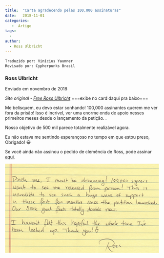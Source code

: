 ```yaml
---
title:  "Carta agradecendo pelas 100,000 assinaturas"
date:   2018-11-01
categories:
   -  Artigo
tags:
  -
author:
  - Ross Ulbricht
---
```

```
Traduzido por: Vinicius Yaunner
Revisado por: Cypherpunks Brasil
```

### Ross Ulbricht


Enviado em novembro de 2018


_Site original - [Free Ross Ulbricht](https://freeross.org/letter-for-100k-signatures/)_
===exibe no card daqui pra baixo===

Me belisquem, eu devo estar sonhando! 100,000 assinantes querem me ver fora da prisão! Isso é incrivel, ver uma enorme onda de apoio nesses primeiros meses desde o lançamento da petição. .

Nosso objetivo de 500 mil parece totalmente realizável agora.

Eu não estava me sentindo esperançoso no tempo em que estou preso, Obrigado! 😀

Se você ainda não assinou o pedido de clemência de Ross, pode assinar [aqui](https://www.change.org/p/freerosspetition-we-seek-potus-s-clemency-for-ross-ulbricht-serving-double-life-for-a-website-realdonaldtrump-free-ross).

![](../stuff/Ross_100k_note.jpg)
